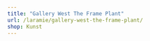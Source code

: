 ```yaml
---
title: "Gallery West The Frame Plant"
url: /laramie/gallery-west-the-frame-plant/
shop: Kunst
---
```

